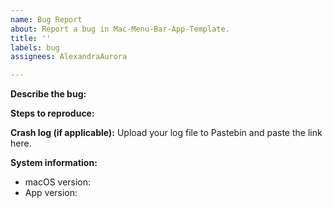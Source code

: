 ```yaml
---
name: Bug Report
about: Report a bug in Mac-Menu-Bar-App-Template.
title: ''
labels: bug
assignees: AlexandraAurora

---
```


**Describe the bug:**

**Steps to reproduce:**

**Crash log (if applicable):**
Upload your log file to Pastebin and paste the link here.

**System information:**
- macOS version:
- App version:
